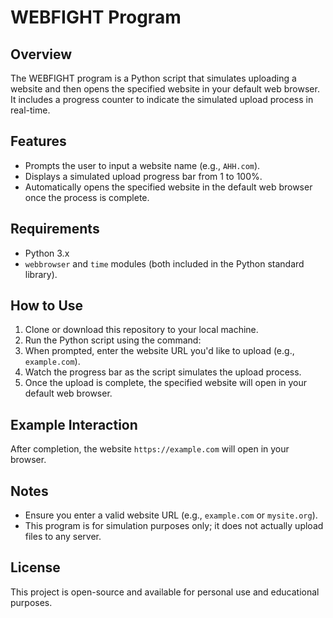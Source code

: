 # WEBFIGHT Program

## Overview
The WEBFIGHT program is a Python script that simulates uploading a website and then opens the specified website in your default web browser. It includes a progress counter to indicate the simulated upload process in real-time.

## Features
- Prompts the user to input a website name (e.g., `AHH.com`).
- Displays a simulated upload progress bar from 1 to 100%.
- Automatically opens the specified website in the default web browser once the process is complete.

## Requirements
- Python 3.x
- `webbrowser` and `time` modules (both included in the Python standard library).

## How to Use
1. Clone or download this repository to your local machine.
2. Run the Python script using the command:
3. When prompted, enter the website URL you'd like to upload (e.g., `example.com`).
4. Watch the progress bar as the script simulates the upload process.
5. Once the upload is complete, the specified website will open in your default web browser.

## Example Interaction
After completion, the website `https://example.com` will open in your browser.

## Notes
- Ensure you enter a valid website URL (e.g., `example.com` or `mysite.org`).
- This program is for simulation purposes only; it does not actually upload files to any server.

## License
This project is open-source and available for personal use and educational purposes.

